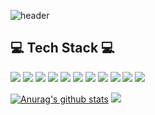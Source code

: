 ![header](https://capsule-render.vercel.app/api?type=waving&color=E3826C&height=250&section=header&text=HoJun%20Seo&fontSize=90&animation=fadeIn&fontAlignY=38&desc=%20&descAlignY=62&descAlign=62)


## :computer: Tech Stack :computer:
<img src="https://img.shields.io/badge/Spring Boot-brightgreen?style=flat-square&logo=Spring Boot&logoColor=white"/> <img src="https://img.shields.io/badge/JAVA-yellow?style=flat-square&logo=JAVA&logoColor=white"/> <img src="https://img.shields.io/badge/HTML-red?style=flat-square&logo=html5&logoColor=white"/> <img src="https://img.shields.io/badge/CSS-blue?style=flat-square&logo=CSS3&logoColor=white"/> <img src="https://img.shields.io/badge/JAVASCRIPT-yellowgreen?style=flat-square&logo=javascript&logoColor=white"/> <img src="https://img.shields.io/badge/jQuery-informational?style=flat-square&logo=jQuery&logoColor=white"/> <img src="https://img.shields.io/badge/Apache Tomcat-black?style=flat-square&logo=Apache&logoColor=white"/> <img src="https://img.shields.io/badge/Mybatis-blueviolet?style=flat-square&logo=mybatis&logoColor=white"/> <img src="https://img.shields.io/badge/MySQL-red?style=flat-square&logo=mysql&logoColor=white"/> <img src="https://img.shields.io/badge/Naver Cloud Platform-green?style=flat-square&logo=naver&logoColor=white"/> <img src="https://img.shields.io/badge/JSP-red?style=flat-square&logo=jsp&logoColor=white"/> 

[![Anurag's github stats](https://github-readme-stats.vercel.app/api?username=HoJun-Seo&theme=tokyonight)](https://github.com/anuraghazra/github-readme-stats) <img src="http://mazassumnida.wtf/api/v2/generate_badge?boj=ghwns6659">

<!--
**HoJun-Seo/HoJun-Seo** is a ✨ _special_ ✨ repository because its `README.md` (this file) appears on your GitHub profile.

Here are some ideas to get you started:

- 🔭 I’m currently working on ...
- 🌱 I’m currently learning ...
- 👯 I’m looking to collaborate on ...
- 🤔 I’m looking for help with ...
- 💬 Ask me about ...
- 📫 How to reach me: ...
- 😄 Pronouns: ...
- ⚡ Fun fact: ...
-->
